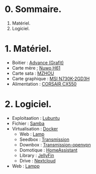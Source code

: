 # 0. Sommaire.

1. Matériel.
2. Logiciel.

# 1. Matériel.

- Boitier : [Advance (Grafit)](https://www.amazon.fr/dp/B00LA7PC6Y/ref=twister_B09P1PMPBH?_encoding=UTF8&psc=1)
- Carte mère ; [Nuwo H61](https://www.amazon.fr/Nuwo-Micro-ATX-Charge-processeurs-emplacements/dp/B0C6QX322J/ref=sr_1_8?keywords=Carte+M%C3%A8re+Acer+Aspire&qid=1706515126&sr=8-8)
- Carte sata : [MZHOU](https://www.amazon.fr/MZHOU-DExtension-P%C3%A9Riph%C3%A9Riques-Convertisseur-DAdaptateur/dp/B08F56WKW7/ref=sr_1_2_sspa?__mk_fr_FR=%C3%85M%C3%85%C5%BD%C3%95%C3%91&keywords=pci+sata&qid=1706515196&s=computers&sr=1-2-spons&sp_csd=d2lkZ2V0TmFtZT1zcF9hdGY&psc=1)
- Carte graphique : [MSI N730K-2GD3H](https://www.amazon.fr/MSI-N730K-2GD3H-NVIDIA-GeForce-GDDR3/dp/B0972NWRDY/ref=sr_1_1?__mk_fr_FR=%C3%85M%C3%85%C5%BD%C3%95%C3%91&crid=D6SIGSUS1RNQ&keywords=nvidia+750&qid=1706515245&s=computers&sprefix=nvidia+%2Ccomputers%2C548&sr=1-1)
- Alimentation : [CORSAIR CX550](https://www.amazon.fr/CORSAIR-CX550-ATX-550W-Alimentation/dp/B0CK8MXWK1/ref=sr_1_1?__mk_fr_FR=%C3%85M%C3%85%C5%BD%C3%95%C3%91&crid=3GKBB81X4W00M&keywords=alim+modulaire+500&qid=1706515268&s=computers&sprefix=alim+modulaire%2Ccomputers%2C783&sr=1-1)

# 2. Logiciel.
- Exploitaation : [Lubuntu](https://lubuntu.fr/)
- Fichier : [Samba](https://doc.ubuntu-fr.org/samba)
- Virtualisation : [Docker](https://docs.docker.com/engine/install/ubuntu/)
  - Web : [Lamp](https://hub.docker.com/r/lioshi/lamp)
  - Seedbox : [Transmission](https://github.com/linuxserver/docker-transmission)
  - Downbox : [Transmission-openvpn](https://github.com/haugene/docker-transmission-openvpn)
  - Domotique : [HomeAssistant](https://www.home-assistant.io/installation/)
  - Library : [JellyFin](https://jellyfin.org/)
  - Drive : [Nextcloud](https://nextcloud.com/fr/)
- Web : [Lampp](https://doc.ubuntu-fr.org/lamp)
